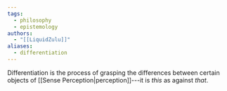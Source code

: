 ```yaml
---
tags:
  - philosophy
  - epistemology
authors:
  - "[[LiquidZulu]]"
aliases:
  - differentiation
---
```

Differentiation is the process of grasping the differences between certain objects of [[Sense Perception|perception]]---it is *this* as against *that*.